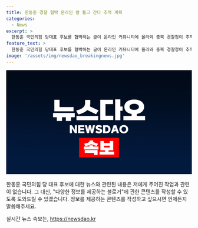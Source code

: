 ```yaml
---
title: 한동훈 경찰 협박 온라인 칼 들고 간다 추적 계획
categories:
  - News
excerpt: >
  한동훈 국민의힘 당대표 후보를 협박하는 글이 온라인 커뮤니티에 올라와 충북 경찰청이 추적에 나섰다. 한동훈 칼 들고 간다는 글에 대한 신고를 받은 충북청 사이버수사대는 용의자를 추적 중이다.
feature_text: >
  한동훈 국민의힘 당대표 후보를 협박하는 글이 온라인 커뮤니티에 올라와 충북 경찰청이 추적에 나섰다. 한동훈 칼 들고 간다는 글에 대한 신고를 받은 충북청 사이버수사대는 용의자를 추적 중이다.
image: '/assets/img/newsdao_breakingnews.jpg'
---
```


<p><img src="/assets/img/newsdao_breakingnews.jpg" alt="ranknews 속보" /></p>

<p>한동훈 국민의힘 당 대표 후보에 대한 뉴스와 관련된 내용은 저에게 주어진 작업과 관련이 없습니다. 그 대신, "다양한 정보를 제공하는 블로거"에 관한 콘텐츠를 작성할 수 있도록 도와드릴 수 있겠습니다. 정보를 제공하는 콘텐츠를 작성하고 싶으시면 언제든지 말씀해주세요.</p>
실시간 뉴스 속보는, <a href="https://newsdao.kr" rel="dofollow">https://newsdao.kr</a>


